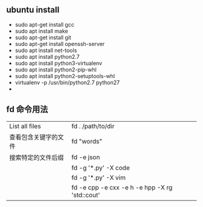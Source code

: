 ## ubuntu install
- sudo apt-get install gcc
- sudo apt install make
- sudo apt-get install git
- sudo apt-get install openssh-server
- sudo apt install net-tools
- sudo apt install python2.7
- sudo apt install python3-virtualenv
- sudo apt install python2-pip-whl
- sudo apt install python2-setuptools-whl
- virtualenv -p /usr/bin/python2.7 python27
- 




## fd 命令用法



|                      |                                                              |
| -------------------- | ------------------------------------------------------------ |
| List all files       | fd   .   /path/to/dir                                        |
| 查看包含关键字的文件 | fd   "words"                                                 |
| 搜索特定的文件后缀   | fd   -e    json                                              |
|                      | fd   -g    '*.py'    -X   code                               |
|                      | fd   -g    '*.py'    -X   vim                                |
|                      | fd   -e cpp   -e cxx    -e h   -e  hpp   -X   rg 'std::cout' |
